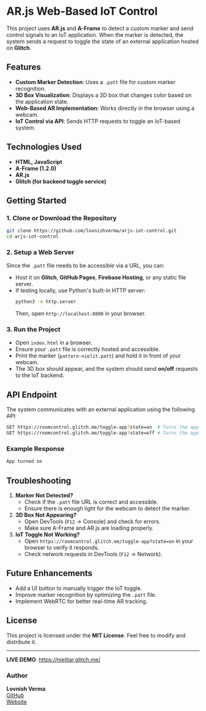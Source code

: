 # AR.js Web-Based IoT Control

This project uses **AR.js** and **A-Frame** to detect a custom marker and send control signals to an IoT application. When the marker is detected, the system sends a request to toggle the state of an external application hosted on **Glitch**.

## Features
- **Custom Marker Detection**: Uses a `.patt` file for custom marker recognition.
- **3D Box Visualization**: Displays a 3D box that changes color based on the application state.
- **Web-Based AR Implementation**: Works directly in the browser using a webcam.
- **IoT Control via API**: Sends HTTP requests to toggle an IoT-based system.

## Technologies Used
- **HTML, JavaScript**
- **A-Frame (1.2.0)**
- **AR.js**
- **Glitch (for backend toggle service)**

## Getting Started
### 1. Clone or Download the Repository
```sh
git clone https://github.com/lovnishverma/arjs-iot-control.git
cd arjs-iot-control
```

### 2. Setup a Web Server
Since the `.patt` file needs to be accessible via a URL, you can:
- Host it on **Glitch**, **GitHub Pages**, **Firebase Hosting**, or any static file server.
- If testing locally, use Python's built-in HTTP server:
  ```sh
  python3 -m http.server
  ```
  Then, open `http://localhost:8000` in your browser.

### 3. Run the Project
- Open `index.html` in a browser.
- Ensure your `.patt` file is correctly hosted and accessible.
- Print the marker (`pattern-nielit.patt`) and hold it in front of your webcam.
- The 3D box should appear, and the system should send **on/off** requests to the IoT backend.

## API Endpoint
The system communicates with an external application using the following API:
```sh
GET https://roomcontrol.glitch.me/toggle-app?state=on  # Turns the app on
GET https://roomcontrol.glitch.me/toggle-app?state=off # Turns the app off
```
### Example Response
```sh
App turned on
```

## Troubleshooting
1. **Marker Not Detected?**
   - Check if the `.patt` file URL is correct and accessible.
   - Ensure there is enough light for the webcam to detect the marker.
2. **3D Box Not Appearing?**
   - Open DevTools (`F12` → Console) and check for errors.
   - Make sure A-Frame and AR.js are loading properly.
3. **IoT Toggle Not Working?**
   - Open `https://roomcontrol.glitch.me/toggle-app?state=on` in your browser to verify it responds.
   - Check network requests in DevTools (`F12` → Network).

## Future Enhancements
- Add a UI button to manually trigger the IoT toggle.
- Improve marker recognition by optimizing the `.patt` file.
- Implement WebRTC for better real-time AR tracking.

## License
This project is licensed under the **MIT License**. Feel free to modify and distribute it.

---
**LIVE DEMO**: https://nielitar.glitch.me/
### Author
**Lovnish Verma**  
[GitHub](https://github.com/lovnishverma)  
[Website](https://lovnishverma.glitch.me)  

